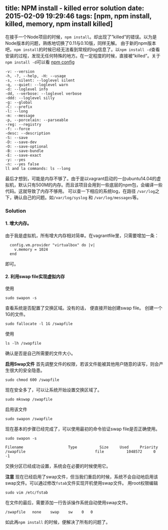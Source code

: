 title: NPM install - killed error solution
date: 2015-02-09 19:29:46
tags: [npm, npm install, killed, memory, npm install killed]
---

在接手一个Node项目的时候，`npm install`。却出现了”killed”的错误。以为是Node版本的问题，熟练地切换了0.11与0.10版，同样无解。
由于新的npm版本吧，`npm install`的时候已经无法看到常规的log信息了。以`npm install -d`查看安装的过程，发现无任何特殊的地方。在一定程度的时候，直接被”killed”。关于`npm install -d`可以看 [npm config](https://docs.npmjs.com/misc/config)
```
-v: --version
-h, -?, --help, -H: --usage
-s, --silent: --loglevel silent
-q, --quiet: --loglevel warn
-d: --loglevel info
-dd, --verbose: --loglevel verbose
-ddd: --loglevel silly
-g: --global
-C: --prefix
-l: --long
-m: --message
-p, --porcelain: --parseable
-reg: --registry
-f: --force
-desc: --description
-S: --save
-D: --save-dev
-O: --save-optional
-B: --save-bundle
-E: --save-exact
-y: --yes
-n: --yes false
ll and la commands: ls --long
```

最后才想到，可能是内存不够了。由于是以vagrant启动的一台ubuntu14.04的虚拟机，默认只有500M的内存。而且该项目会用到一些底层的npm包，会编译一些代码。这就导致了内存不够用。
可以查一下相应的系统log，在路径 `/var/log`之下，确认自己的问题。如`/var/log/syslog` 和 `/var/log/messages`等。
### Solution
#### 1. 增大内存。
由于我是虚拟机，所有增大内存相对简单。在vagrantfile里，只需要增加一条：
```
  config.vm.provider "virtualbox" do |v|
    v.memory = 1024
  end
```
即可。
#### 2. 利用swap file实现虚拟内存
使用
```
sudo swapon -s
```
查看系统是否配置了交换区域。没有的话， 便直接开始创建swap file。
创建一个1G的文件。
```
sudo fallocate -l 1G /swapfile
```
使用
```
ls -lh /swapfile
```
确认是否是自己所需要的文件大小。

**启用Swap文件**
首先调整文件的权限，若该文件能被其他用户随意的读写，则会产生很大的安全隐患。
```
sudo chmod 600 /swapfile
```
现在安全多了，可以让系统开始设置交换区域了。
```
sudo mkswap /swapfile
```
启用该文件
```
sudo swapon /swapfile
```
现在基本的步骤已经完成了，可以使用最初的命令验证swap file是否正确使用。
```
sudo swapon -s

Filename                    Type          Size     Used     Priority
/swapfile                               file          1048572     0     -1
```
交换分区已经成功设置，系统会在必要的时候使用它。

**注意**
现在已经启用了swap文件，但当我们重启的时候，系统不会自动地启用该swap文件。可以通过修改`fstab`文件实现开机使用swap文件。
用root权限编辑
```
sudo vim /etc/fstab
```
在文件的最后，需要添加一行告诉操作系统自动使用swap文件。
```
/swapfile   none    swap    sw    0   0
```

如此再`npm install` 的时候，便解决了所有的问题了。